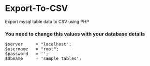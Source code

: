 # Export-To-CSV
Export mysql table data to CSV using PHP

### You need to change this values with your database details
<pre>
$server     = "localhost";
$username   = "root";
$password   = '';
$dbname     = 'sample_tables';
</pre>
